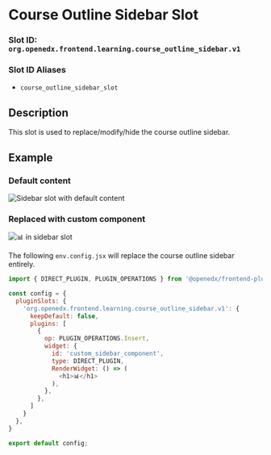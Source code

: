 # Course Outline Sidebar Slot

### Slot ID: `org.openedx.frontend.learning.course_outline_sidebar.v1`

### Slot ID Aliases
* `course_outline_sidebar_slot`

## Description

This slot is used to replace/modify/hide the course outline sidebar.

## Example

### Default content
![Sidebar slot with default content](./screenshot_default.png)

### Replaced with custom component
![📊 in sidebar slot](./screenshot_custom.png)

The following `env.config.jsx` will replace the course outline sidebar entirely.

```js
import { DIRECT_PLUGIN, PLUGIN_OPERATIONS } from '@openedx/frontend-plugin-framework';

const config = {
  pluginSlots: {
    'org.openedx.frontend.learning.course_outline_sidebar.v1': {
      keepDefault: false,
      plugins: [
        {
          op: PLUGIN_OPERATIONS.Insert,
          widget: {
            id: 'custom_sidebar_component',
            type: DIRECT_PLUGIN,
            RenderWidget: () => (
              <h1>📊</h1>
            ),
          },
        },
      ]
    }
  },
}

export default config;
```
